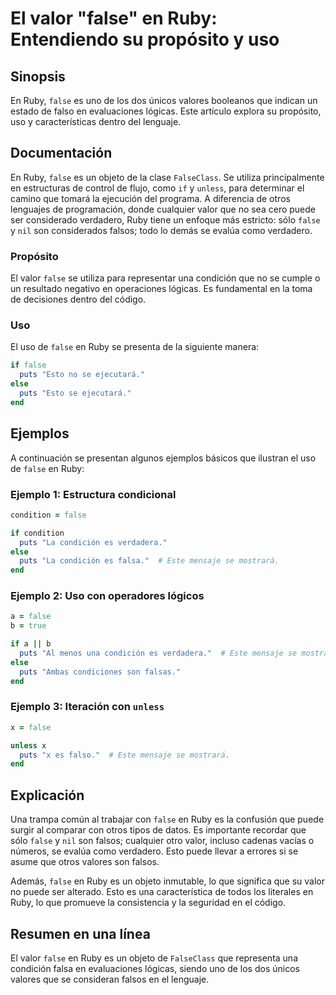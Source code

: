 <!--
Meta Description: # El valor "false" en Ruby: Entendiendo su propósito y uso ## Sinopsis En Ruby, `false` es uno de los dos únicos valores booleanos que indican un esta...
Meta Keywords: false, ruby, que, puts, valor
-->

# El valor "false" en Ruby: Entendiendo su propósito y uso

## Sinopsis
En Ruby, `false` es uno de los dos únicos valores booleanos que indican un estado de falso en evaluaciones lógicas. Este artículo explora su propósito, uso y características dentro del lenguaje.

## Documentación
En Ruby, `false` es un objeto de la clase `FalseClass`. Se utiliza principalmente en estructuras de control de flujo, como `if` y `unless`, para determinar el camino que tomará la ejecución del programa. A diferencia de otros lenguajes de programación, donde cualquier valor que no sea cero puede ser considerado verdadero, Ruby tiene un enfoque más estricto: sólo `false` y `nil` son considerados falsos; todo lo demás se evalúa como verdadero.

### Propósito
El valor `false` se utiliza para representar una condición que no se cumple o un resultado negativo en operaciones lógicas. Es fundamental en la toma de decisiones dentro del código.

### Uso
El uso de `false` en Ruby se presenta de la siguiente manera:

```ruby
if false
  puts "Esto no se ejecutará."
else
  puts "Esto se ejecutará."
end
```

## Ejemplos
A continuación se presentan algunos ejemplos básicos que ilustran el uso de `false` en Ruby:

### Ejemplo 1: Estructura condicional
```ruby
condition = false

if condition
  puts "La condición es verdadera."
else
  puts "La condición es falsa."  # Este mensaje se mostrará.
end
```

### Ejemplo 2: Uso con operadores lógicos
```ruby
a = false
b = true

if a || b
  puts "Al menos una condición es verdadera."  # Este mensaje se mostrará.
else
  puts "Ambas condiciones son falsas."
end
```

### Ejemplo 3: Iteración con `unless`
```ruby
x = false

unless x
  puts "x es falso."  # Este mensaje se mostrará.
end
```

## Explicación
Una trampa común al trabajar con `false` en Ruby es la confusión que puede surgir al comparar con otros tipos de datos. Es importante recordar que sólo `false` y `nil` son falsos; cualquier otro valor, incluso cadenas vacías o números, se evalúa como verdadero. Esto puede llevar a errores si se asume que otros valores son falsos.

Además, `false` en Ruby es un objeto inmutable, lo que significa que su valor no puede ser alterado. Esto es una característica de todos los literales en Ruby, lo que promueve la consistencia y la seguridad en el código.

## Resumen en una línea
El valor `false` en Ruby es un objeto de `FalseClass` que representa una condición falsa en evaluaciones lógicas, siendo uno de los dos únicos valores que se consideran falsos en el lenguaje.